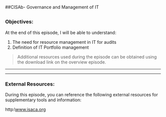 ##CISAb- Governance and Management of IT
##
### Objectives:

At the end of this episode, I will be able to understand:

1. The need for resource management in IT for audits
2. Definition of IT Portfolio management

	

>Additional resources used during the episode can be obtained using the download link on the overview episode.

-----------------------------------------------------------






-----------------------------------------------------------
### External Resources:

During this episode, you can reference the following external resources for supplementary tools and information:

http:\www.isaca.org

